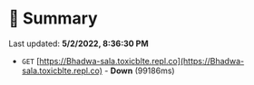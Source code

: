 # 📖 Summary
Last updated: **5/2/2022, 8:36:30 PM**

- `GET` [https://Bhadwa-sala.toxicblte.repl.co](https://Bhadwa-sala.toxicblte.repl.co) - **Down** (99186ms)
